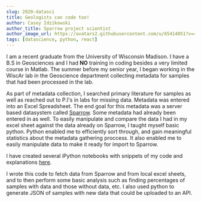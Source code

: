 ```yaml
---
slug: 2020-datasci
title: Geologists can code too!
author: Casey Idzikowski
author_title: Sparrow project scientist
author_image_url: https://avatars2.githubusercontent.com/u/65414051?v=4
tags: [datascience, python, react]
---
```


I am a recent graduate from the University of Wisconsin Madison. I have a B.S in Geosciences and I had **NO** training in coding besides a very limited course in Matlab. The summer before my senior year, I began working in the WiscAr lab in the Geoscience department collecting metadata for samples that had been processed in the lab.

As part of metadata collection, I searched primary literature for samples as well as reached out to P.I's in labs for missing data. Metadata was entered into an Excel Spreadsheet. The end goal for this metadata was a server based datasystem called [Sparrow](https://sparrow-data.org/). Some metadata had already been entered in as well. To easily manipulate and compare the data I had in my excel sheet against the data already on Sparrow, I taught myself basic python. Python enabled me to efficiently sort through, and gain meaningful statistics about the metadata gathering proccess. It also enabled me to easily manipulate data to make it ready for import to Sparrow.

I have created several iPython notebooks with snippets of my code and explanations [here](/docs/datascience/data-sci).

I wrote this code to fetch data from Sparrow and from local excel sheets, and to then perform some basic analysis such as finding percentages of samples with data and those without data, etc. I also used python to generate JSON of samples with new data that could be uploaded to an API.
